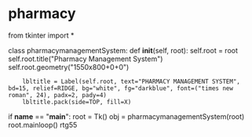 # pharmacy
from tkinter import *

class pharmacymanagementSystem:
    def __init__(self, root):
        self.root = root
        self.root.title("Pharmacy Management System")
        self.root.geometry("1550x800+0+0")

        lbltitle = Label(self.root, text="PHARMACY MANAGEMENT SYSTEM", bd=15, relief=RIDGE, bg="white", fg="darkblue", font=("times new roman", 24), padx=2, pady=4)
        lbltitle.pack(side=TOP, fill=X)

if __name__ == "__main__":
    root = Tk()
    obj = pharmacymanagementSystem(root)
    root.mainloop()
    rtg55
